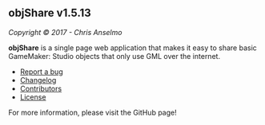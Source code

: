 objShare v1.5.13
---
_Copyright © 2017 - Chris Anselmo_

**objShare** is a single page web application that makes it easy to share basic GameMaker: Studio objects that only use GML over the internet.

 - [Report a bug](https://github.com/christopherwk210/objShare/issues)
 - [Changelog](https://github.com/christopherwk210/objShare/blob/master/CHANGELOG.md)
 - [Contributors](https://github.com/christopherwk210/objShare/tree/master#contributors--third-party-software)
 - [License](https://github.com/christopherwk210/objShare/blob/master/LICENSE)

For more information, please visit the GitHub page!
